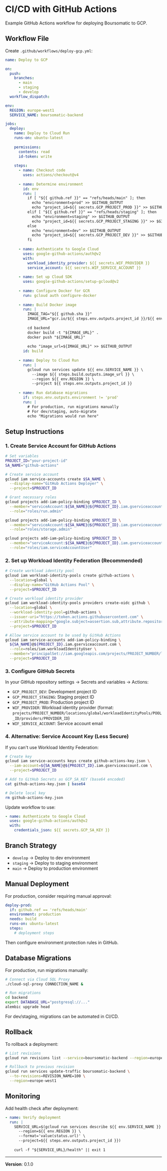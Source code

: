 # CI/CD with GitHub Actions

Example GitHub Actions workflow for deploying Boursomatic to GCP.

## Workflow File

Create `.github/workflows/deploy-gcp.yml`:

```yaml
name: Deploy to GCP

on:
  push:
    branches:
      - main
      - staging
      - develop
  workflow_dispatch:

env:
  REGION: europe-west1
  SERVICE_NAME: boursomatic-backend

jobs:
  deploy:
    name: Deploy to Cloud Run
    runs-on: ubuntu-latest
    
    permissions:
      contents: read
      id-token: write
    
    steps:
      - name: Checkout code
        uses: actions/checkout@v4
      
      - name: Determine environment
        id: env
        run: |
          if [ "${{ github.ref }}" == "refs/heads/main" ]; then
            echo "environment=prod" >> $GITHUB_OUTPUT
            echo "project_id=${{ secrets.GCP_PROJECT_PROD }}" >> $GITHUB_OUTPUT
          elif [ "${{ github.ref }}" == "refs/heads/staging" ]; then
            echo "environment=staging" >> $GITHUB_OUTPUT
            echo "project_id=${{ secrets.GCP_PROJECT_STAGING }}" >> $GITHUB_OUTPUT
          else
            echo "environment=dev" >> $GITHUB_OUTPUT
            echo "project_id=${{ secrets.GCP_PROJECT_DEV }}" >> $GITHUB_OUTPUT
          fi
      
      - name: Authenticate to Google Cloud
        uses: google-github-actions/auth@v2
        with:
          workload_identity_provider: ${{ secrets.WIF_PROVIDER }}
          service_account: ${{ secrets.WIF_SERVICE_ACCOUNT }}
      
      - name: Set up Cloud SDK
        uses: google-github-actions/setup-gcloud@v2
      
      - name: Configure Docker for GCR
        run: gcloud auth configure-docker
      
      - name: Build Docker image
        run: |
          IMAGE_TAG="${{ github.sha }}"
          IMAGE_URL="gcr.io/${{ steps.env.outputs.project_id }}/${{ env.SERVICE_NAME }}:${IMAGE_TAG}"
          
          cd backend
          docker build -t "${IMAGE_URL}" .
          docker push "${IMAGE_URL}"
          
          echo "image_url=${IMAGE_URL}" >> $GITHUB_OUTPUT
        id: build
      
      - name: Deploy to Cloud Run
        run: |
          gcloud run services update ${{ env.SERVICE_NAME }} \
            --image ${{ steps.build.outputs.image_url }} \
            --region ${{ env.REGION }} \
            --project ${{ steps.env.outputs.project_id }}
      
      - name: Run database migrations
        if: steps.env.outputs.environment != 'prod'
        run: |
          # For production, run migrations manually
          # For dev/staging, auto-migrate
          echo "Migrations would run here"
```

## Setup Instructions

### 1. Create Service Account for GitHub Actions

```bash
# Set variables
PROJECT_ID="your-project-id"
SA_NAME="github-actions"

# Create service account
gcloud iam service-accounts create $SA_NAME \
  --display-name="GitHub Actions Deployer" \
  --project=$PROJECT_ID

# Grant necessary roles
gcloud projects add-iam-policy-binding $PROJECT_ID \
  --member="serviceAccount:${SA_NAME}@${PROJECT_ID}.iam.gserviceaccount.com" \
  --role="roles/run.admin"

gcloud projects add-iam-policy-binding $PROJECT_ID \
  --member="serviceAccount:${SA_NAME}@${PROJECT_ID}.iam.gserviceaccount.com" \
  --role="roles/storage.admin"

gcloud projects add-iam-policy-binding $PROJECT_ID \
  --member="serviceAccount:${SA_NAME}@${PROJECT_ID}.iam.gserviceaccount.com" \
  --role="roles/iam.serviceAccountUser"
```

### 2. Set up Workload Identity Federation (Recommended)

```bash
# Create workload identity pool
gcloud iam workload-identity-pools create github-actions \
  --location=global \
  --display-name="GitHub Actions Pool" \
  --project=$PROJECT_ID

# Create workload identity provider
gcloud iam workload-identity-pools providers create-oidc github \
  --location=global \
  --workload-identity-pool=github-actions \
  --issuer-uri="https://token.actions.githubusercontent.com" \
  --attribute-mapping="google.subject=assertion.sub,attribute.repository=assertion.repository" \
  --project=$PROJECT_ID

# Allow service account to be used by GitHub Actions
gcloud iam service-accounts add-iam-policy-binding \
  ${SA_NAME}@${PROJECT_ID}.iam.gserviceaccount.com \
  --role=roles/iam.workloadIdentityUser \
  --member="principalSet://iam.googleapis.com/projects/PROJECT_NUMBER/locations/global/workloadIdentityPools/github-actions/attribute.repository/YOUR_GITHUB_ORG/YOUR_REPO" \
  --project=$PROJECT_ID
```

### 3. Configure GitHub Secrets

In your GitHub repository settings → Secrets and variables → Actions:

- `GCP_PROJECT_DEV`: Development project ID
- `GCP_PROJECT_STAGING`: Staging project ID
- `GCP_PROJECT_PROD`: Production project ID
- `WIF_PROVIDER`: Workload identity provider (format: `projects/PROJECT_NUMBER/locations/global/workloadIdentityPools/POOL_ID/providers/PROVIDER_ID`)
- `WIF_SERVICE_ACCOUNT`: Service account email

### 4. Alternative: Service Account Key (Less Secure)

If you can't use Workload Identity Federation:

```bash
# Create key
gcloud iam service-accounts keys create github-actions-key.json \
  --iam-account=${SA_NAME}@${PROJECT_ID}.iam.gserviceaccount.com \
  --project=$PROJECT_ID

# Add to GitHub Secrets as GCP_SA_KEY (base64 encoded)
cat github-actions-key.json | base64

# Delete local key
rm github-actions-key.json
```

Update workflow to use:
```yaml
- name: Authenticate to Google Cloud
  uses: google-github-actions/auth@v2
  with:
    credentials_json: ${{ secrets.GCP_SA_KEY }}
```

## Branch Strategy

- `develop` → Deploy to dev environment
- `staging` → Deploy to staging environment
- `main` → Deploy to production environment

## Manual Deployment

For production, consider requiring manual approval:

```yaml
deploy-prod:
  if: github.ref == 'refs/heads/main'
  environment: production
  needs: build
  runs-on: ubuntu-latest
  steps:
    # deployment steps
```

Then configure environment protection rules in GitHub.

## Database Migrations

For production, run migrations manually:

```bash
# Connect via Cloud SQL Proxy
./cloud-sql-proxy CONNECTION_NAME &

# Run migrations
cd backend
export DATABASE_URL="postgresql://..."
alembic upgrade head
```

For dev/staging, migrations can be automated in CI/CD.

## Rollback

To rollback a deployment:

```bash
# List revisions
gcloud run revisions list --service=boursomatic-backend --region=europe-west1

# Rollback to previous revision
gcloud run services update-traffic boursomatic-backend \
  --to-revisions=REVISION_NAME=100 \
  --region=europe-west1
```

## Monitoring

Add health check after deployment:

```yaml
- name: Verify deployment
  run: |
    SERVICE_URL=$(gcloud run services describe ${{ env.SERVICE_NAME }} \
      --region=${{ env.REGION }} \
      --format='value(status.url)' \
      --project=${{ steps.env.outputs.project_id }})
    
    curl -f "${SERVICE_URL}/health" || exit 1
```

---

**Version**: 0.1.0
